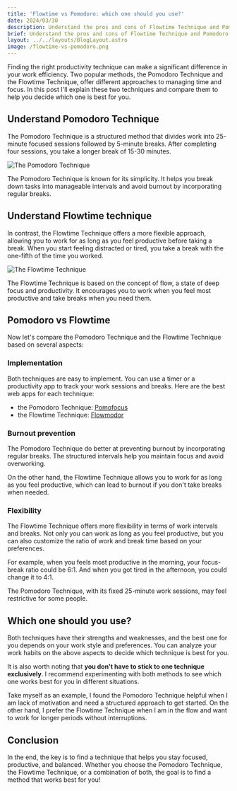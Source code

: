 ```yaml
---
title: 'Flowtime vs Pomodoro: which one should you use?'
date: 2024/03/30
description: Understand the pros and cons of Flowtime Technique and Pomodoro Technique to choose one that works best for you.
brief: Understand the pros and cons of Flowtime Technique and Pomodoro Technique to choose one that works best for you.
layout: ../../layouts/BlogLayout.astro
image: /flowtime-vs-pomodoro.png
---
```


Finding the right productivity technique can make a significant difference in your work efficiency. Two popular methods, the Pomodoro Technique and the Flowtime Technique, offer different approaches to managing time and focus. In this post I'll explain these two techniques and compare them to help you decide which one is best for you.

## Understand Pomodoro Technique

The Pomodoro Technique is a structured method that divides work into 25-minute focused sessions followed by 5-minute breaks. After completing four sessions, you take a longer break of 15-30 minutes.

![The Pomodoro Technique](/pomodoro.png)

The Pomodoro Technique is known for its simplicity. It helps you break down tasks into manageable intervals and avoid burnout by incorporating regular breaks.

## Understand Flowtime technique

In contrast, the Flowtime Technique offers a more flexible approach, allowing you to work for as long as you feel productive before taking a break. When you start feeling distracted or tired, you take a break with the one-fifth of the time you worked.

![The Flowtime Technique](/flowtime.png)

The Flowtime Technique is based on the concept of flow, a state of deep focus and productivity. It encourages you to work when you feel most productive and take breaks when you need them.

## Pomodoro vs Flowtime

Now let's compare the Pomodoro Technique and the Flowtime Technique based on several aspects:

### Implementation

Both techniques are easy to implement. You can use a timer or a productivity app to track your work sessions and breaks. Here are the best web apps for each technique:

- the Pomodoro Technique: [Pomofocus](https://pomofocus.io)
- the Flowtime Technique: [Flowmodor](/)

### Burnout prevention

The Pomodoro Technique do better at preventing burnout by incorporating regular breaks. The structured intervals help you maintain focus and avoid overworking.

On the other hand, the Flowtime Technique allows you to work for as long as you feel productive, which can lead to burnout if you don't take breaks when needed.

### Flexibility

The Flowtime Technique offers more flexibility in terms of work intervals and breaks. Not only you can work as long as you feel productive, but you can also customize the ratio of work and break time based on your preferences.

For example, when you feels most productive in the morning, your focus-break ratio could be 6:1. And when you got tired in the afternoon, you could change it to 4:1.

The Pomodoro Technique, with its fixed 25-minute work sessions, may feel restrictive for some people.

## Which one should you use?

Both techniques have their strengths and weaknesses, and the best one for you depends on your work style and preferences. You can analyze your work habits on the above aspects to decide which technique is best for you.

It is also worth noting that **you don't have to stick to one technique exclusively**. I recommend experimenting with both methods to see which one works best for you in different situations.

Take myself as an example, I found the Pomodoro Technique helpful when I am lack of motivation and need a structured approach to get started. On the other hand, I prefer the Flowtime Technique when I am in the flow and want to work for longer periods without interruptions.

## Conclusion

In the end, the key is to find a technique that helps you stay focused, productive, and balanced. Whether you choose the Pomodoro Technique, the Flowtime Technique, or a combination of both, the goal is to find a method that works best for you!
